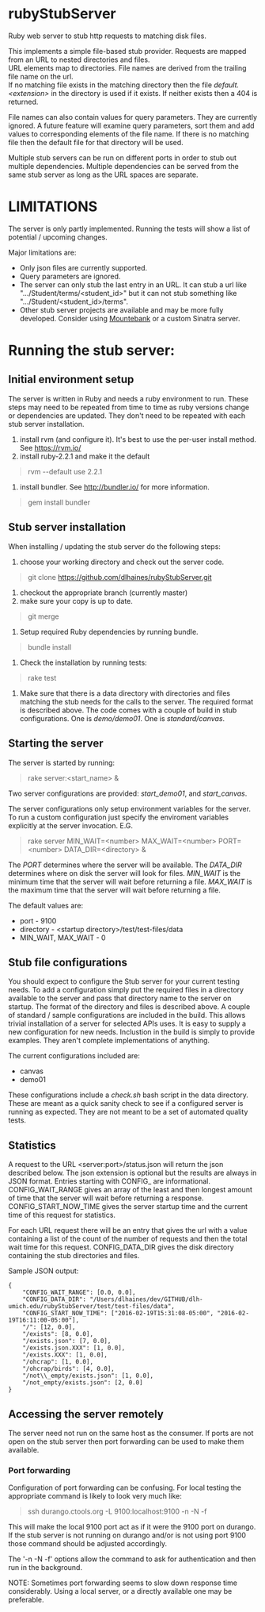 # rubyStubServer

Ruby web server to stub http requests to matching disk files.

This implements a simple file-based stub provider. Requests are mapped from an URL to nested directories and files.  
URL elements map to directories. File names are derived from the trailing file name on the url.  
If no matching file exists in the matching directory
then the file *default.&lt;extension&gt;* in the directory is used if it exists.   If neither exists then a 404 is returned.

File names can also contain values for query parameters.  They are currently ignored. 
A future feature will examine query parameters, sort them and add values to 
corresponding elements of the file name.  If there is
no matching file then the default file for that directory will be used.

Multiple stub servers can be run on different ports in order to stub
out multiple dependencies.  Multiple dependencies can be served from the same stub server as long as the URL spaces
are separate.

# LIMITATIONS
The server is only partly implemented.  Running the tests will show a list of potential / upcoming changes.

Major limitations are:

* Only json files are currently supported.
* Query parameters are ignored.
* The server can only stub the last entry in an URL.  It can stub
a url like ".../Student/terms/&lt;student\_id&gt;" but it can not stub
something like ".../Student/&lt;student\_id&gt;/terms".
* Other stub server projects are available and may be more fully developed.
  Consider using [Mountebank](http://www.mbtest.org) or a custom
  Sinatra server.

# Running the stub server:

## Initial environment setup

The server is written in Ruby and needs a ruby environment to run. These steps may need to be repeated from time to 
time as ruby versions change or dependencies are updated. 
They don't need to be repeated with each stub server installation. 

1.  install rvm (and configure it).  It's best to use the per-user
install method.  See https://rvm.io/
1.  install ruby-2.2.1 and make it the default 
> rvm --default use 2.2.1
1. install bundler.  See http://bundler.io/ for more information.
> gem install bundler


## Stub server installation
When installing / updating the stub server do the following steps:

1.  choose your working directory and check out the server code.
> git clone https://github.com/dlhaines/rubyStubServer.git
1.  checkout the appropriate branch (currently master)
1.  make sure your copy is up to date.
> git merge
1.  Setup required Ruby dependencies by running bundle.
> bundle install
1. Check the installation by running tests:
> rake test
1. Make sure that there is a data directory with directories and files matching the stub needs for the
 calls to the server.  The required format is described above.  The code comes with a couple of 
 build in stub configurations.  One is *demo/demo01*.  One is *standard/canvas*.

## Starting the server
The server is started by running:
> rake server:&lt;start_name&gt; &

Two server configurations are provided: *start_demo01*, and *start_canvas*.

The server configurations only setup environment variables for the
server.  To run a custom configuration just specify the enviroment
variables explicitly at the server invocation.  E.G.

> rake server MIN\_WAIT=&lt;number&gt; MAX\_WAIT=&lt;number&gt;  PORT=&lt;number&gt; DATA\_DIR=&lt;directory&gt; &

The *PORT* determines where the server will be available.
The *DATA_DIR* determines where on disk the server will 
look for files.
*MIN_WAIT* is the minimum time that the server will wait before returning a file.
*MAX_WAIT* is the maximum time that the server will wait before returning a file.

The default values are:

* port - 9100
* directory - &lt;startup directory&gt;/test/test-files/data
* MIN\_WAIT, MAX\_WAIT - 0

## Stub file configurations
You should expect to configure the Stub server for your current testing needs. 
To add a configuration simply put the required files in a directory available to the server and 
pass that directory name to the server on startup.  The format of the directory and files is described above.
A couple of standard / sample configurations are included in the build.  This allows
trivial installation of a server for selected APIs uses.  It is easy to supply a new
configuration for new needs.  Inclustion in the build is simply to provide examples.  They aren't
complete implementations of anything.

The current configurations included are:

* canvas
* demo01

These configurations include a *check.sh* bash script in the data directory.  These are meant
as a quick sanity check to see if a configured server is running as expected.  They are not meant 
to be a set of automated quality tests.

## Statistics

A request to the URL &lt;server:port&gt;/status.json will return the json described below.  The json extension is optional
but the results are always in JSON format. Entries starting with CONFIG_ are informational. CONFIG_WAIT_RANGE gives an 
array of the least and then longest amount of time that the server will wait before returning a response.  
CONFIG_START_NOW_TIME gives the server startup time and the current time of this request for statistics.  

For each URL request there will be an entry that gives the url with a value containing a 
list of the count of the number of requests and then the total wait time for this request.
CONFIG_DATA_DIR gives the disk directory containing the stub directories and files.

Sample JSON output: 

    {
    	"CONFIG_WAIT_RANGE": [0.0, 0.0],
    	"CONFIG_DATA_DIR": "/Users/dlhaines/dev/GITHUB/dlh-umich.edu/rubyStubServer/test/test-files/data",
    	"CONFIG_START_NOW_TIME": ["2016-02-19T15:31:08-05:00", "2016-02-19T16:11:00-05:00"],
    	"/": [12, 0.0],
    	"/exists": [8, 0.0],
    	"/exists.json": [7, 0.0],
    	"/exists.json.XXX": [1, 0.0],
    	"/exists.XXX": [1, 0.0],
    	"/ohcrap": [1, 0.0],
    	"/ohcrap/birds": [4, 0.0],
    	"/not\\_empty/exists.json": [1, 0.0],
    	"/not_empty/exists.json": [2, 0.0]
    }

## Accessing the server remotely
The server need not run on the same host as the consumer.  If ports
are not open on the stub server then port forwarding can be used to make them available.

### Port forwarding

Configuration of port forwarding can be confusing.  For local testing the appropriate command is likely to look very much like:
> ssh durango.ctools.org -L 9100:localhost:9100 -n -N -f

This will make the local 9100 port act as if it were the 9100 port on durango.  If the stub server is not running on durango
and/or is not using port 9100 those command should be adjusted accordingly.

The '-n -N -f' options allow the command to ask for authentication and
then run in the background.

NOTE: Sometimes port forwarding seems to slow down response time
considerably.  Using a local server, or a directly available one may
be preferable.
